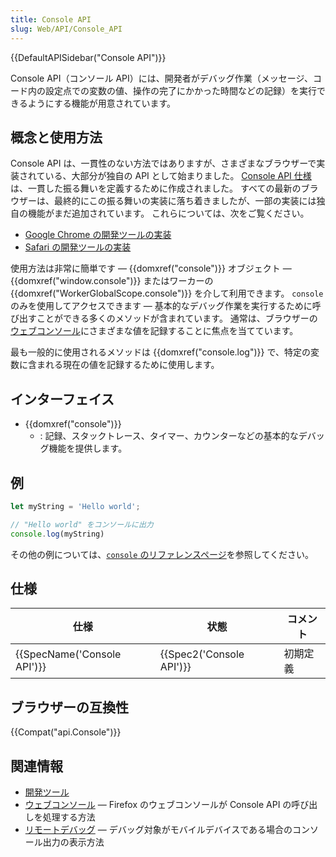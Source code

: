 ```yaml
---
title: Console API
slug: Web/API/Console_API
---
```

{{DefaultAPISidebar("Console API")}}

Console API（コンソール API）には、開発者がデバッグ作業（メッセージ、コード内の設定点での変数の値、操作の完了にかかった時間などの記録）を実行できるようにする機能が用意されています。

## 概念と使用方法

Console API は、一貫性のない方法ではありますが、さまざまなブラウザーで実装されている、大部分が独自の API として始まりました。 [Console API 仕様](https://console.spec.whatwg.org/)は、一貫した振る舞いを定義するために作成されました。 すべての最新のブラウザーは、最終的にこの振る舞いの実装に落ち着きましたが、一部の実装には独自の機能がまだ追加されています。 これらについては、次をご覧ください。

- [Google Chrome の開発ツールの実装](https://developers.google.com/chrome-developer-tools/docs/console-api)
- [Safari の開発ツールの実装](https://developer.apple.com/library/safari/documentation/AppleApplications/Conceptual/Safari_Developer_Guide/Console/Console.html)

使用方法は非常に簡単です — {{domxref("console")}} オブジェクト — {{domxref("window.console")}} またはワーカーの {{domxref("WorkerGlobalScope.console")}} を介して利用できます。 `console` のみを使用してアクセスできます — 基本的なデバッグ作業を実行するために呼び出すことができる多くのメソッドが含まれています。 通常は、ブラウザーの[ウェブコンソール](/ja/docs/Tools/Web_Console)にさまざまな値を記録することに焦点を当てています。

最も一般的に使用されるメソッドは {{domxref("console.log")}} で、特定の変数に含まれる現在の値を記録するために使用します。

## インターフェイス

- {{domxref("console")}}
  - : 記録、スタックトレース、タイマー、カウンターなどの基本的なデバッグ機能を提供します。

## 例

```js
let myString = 'Hello world';

// "Hello world" をコンソールに出力
console.log(myString)
```

その他の例については、[`console` のリファレンスページ](/ja/docs/Web/API/Console#Usage)を参照してください。

## 仕様

| 仕様                                 | 状態                             | コメント |
| ------------------------------------ | -------------------------------- | -------- |
| {{SpecName('Console API')}} | {{Spec2('Console API')}} | 初期定義 |

## ブラウザーの互換性

{{Compat("api.Console")}}

## 関連情報

- [開発ツール](/ja/docs/Tools "Tools")
- [ウェブコンソール](/ja/docs/Tools/Web_Console "Web Console") — Firefox のウェブコンソールが Console API の呼び出しを処理する方法
- [リモートデバッグ](/ja/docs/Tools/Remote_Debugging) — デバッグ対象がモバイルデバイスである場合のコンソール出力の表示方法
